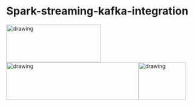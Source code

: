 # Spark-streaming-kafka-integration

<a href="http://spark.apache.org/"><img src="http://spark.apache.org/images/spark-logo-trademark.png" alt="drawing" height="100" width="250"/></a><a href="https://www.python.org/"><img src="https://www.python.org/static/img/python-logo.png" alt="drawing" height="100" width="350"/></a><a href="https://apps.twitter.com/"><img src="https://static01.nyt.com/images/2014/08/10/magazine/10wmt/10wmt-superJumbo-v4.jpg" alt="drawing" height="100" width="125"/></a>
